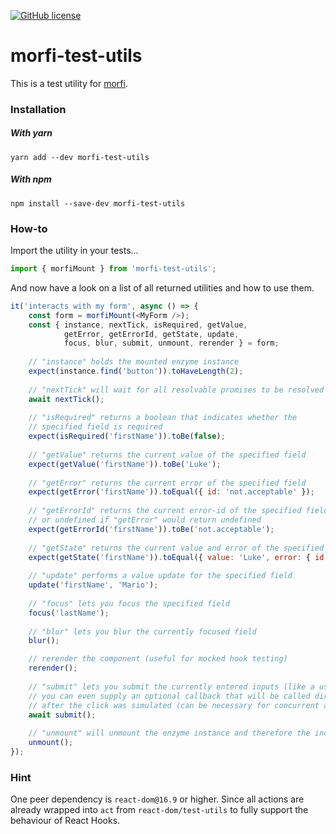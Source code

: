 [![GitHub license][license-image]][license-url]

# morfi-test-utils

This is a test utility for [morfi](https://www.npmjs.com/package/morfi).

### Installation
##### With yarn
```
yarn add --dev morfi-test-utils
```
##### With npm
```
npm install --save-dev morfi-test-utils
```

### How-to
Import the utility in your tests...
```js
import { morfiMount } from 'morfi-test-utils';
```
And now have a look on a list of all returned utilities and how to use them.
```js
it('interacts with my form', async () => {
    const form = morfiMount(<MyForm />);
    const { instance, nextTick, isRequired, getValue, 
            getError, getErrorId, getState, update, 
            focus, blur, submit, unmount, rerender } = form;
    
    // "instance" holds the mounted enzyme instance
    expect(instance.find('button')).toHaveLength(2);
    
    // "nextTick" will wait for all resolvable promises to be resolved
    await nextTick();
    
    // "isRequired" returns a boolean that indicates whether the 
    // specified field is required
    expect(isRequired('firstName')).toBe(false);
    
    // "getValue" returns the current value of the specified field
    expect(getValue('firstName')).toBe('Luke');
    
    // "getError" returns the current error of the specified field
    expect(getError('firstName')).toEqual({ id: 'not.acceptable' });
    
    // "getErrorId" returns the current error-id of the specified field 
    // or undefined if "getError" would return undefined
    expect(getErrorId('firstName')).toBe('not.acceptable');
    
    // "getState" returns the current value and error of the specified field
    expect(getState('firstName')).toEqual({ value: 'Luke', error: { id: 'not.acceptable' }});
    
    // "update" performs a value update for the specified field
    update('firstName', 'Mario');
    
    // "focus" lets you focus the specified field
    focus('lastName');
    
    // "blur" lets you blur the currently focused field
    blur();

    // rerender the component (useful for mocked hook testing)
    rerender();
    
    // "submit" lets you submit the currently entered inputs (like a user would)
    // you can even supply an optional callback that will be called directly after
    // after the click was simulated (can be necessary for concurrent actions)
    await submit();
    
    // "unmount" will unmount the enzyme instance and therefore the included form
    unmount();
});
```
### Hint
One peer dependency is `react-dom@16.9` or higher. Since all actions are already wrapped into
`act` from `react-dom/test-utils` to fully support the behaviour of React Hooks. 

[license-image]: https://img.shields.io/badge/license-MIT-blue.svg
[license-url]: https://github.com/fdc-viktor-luft/morfi/blob/master/LICENSE
